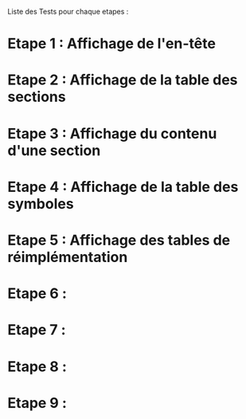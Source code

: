 Liste des Tests pour chaque etapes :

# Etape 1 : Affichage de l'en-tête

# Etape 2 : Affichage de la table des sections

# Etape 3 : Affichage du contenu d'une section

# Etape 4 : Affichage de la table des symboles

# Etape 5 : Affichage des tables de réimplémentation

# Etape 6 : 

# Etape 7 : 

# Etape 8 : 

# Etape 9 : 
